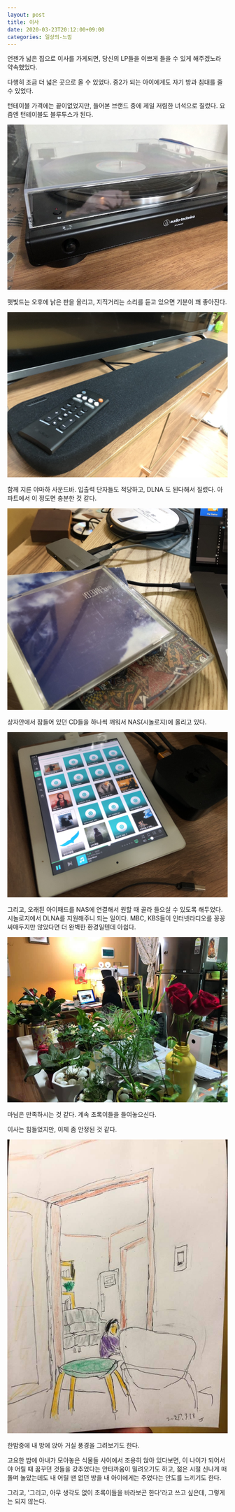 ```yaml
---
layout: post
title: 이사
date: 2020-03-23T20:12:00+09:00
categories: 일상의-느낌
---
```


언젠가 넓은 집으로 이사를 가게되면, 당신의 LP들을 이쁘게 들을 수 있게 해주겠노라 약속했었다.

다행히 조금 더 넓은 곳으로 올 수 있었다. 중2가 되는 아이에게도 자기 방과 침대를 줄 수 있었다.

턴테이블 가격에는 끝이없었지만, 들어본 브랜드 중에 제일 저렴한 녀석으로 질렀다. 요즘엔 턴테이블도 블루투스가 된다.

![ ](/assets/media/20200323_IMG_4918.jpg)

햇빛드는 오후에 낡은 판을 올리고, 지직거리는 소리를 듣고 있으면 기분이 꽤 좋아진다.


![ ](/assets/media/20200323_IMG_4921.jpg)

함께 지른 야마하 사운드바. 입출력 단자들도 적당하고, DLNA 도 된다해서 질렀다. 아파트에서 이 정도면 충분한 것 같다.

![ ](/assets/media/20200323_IMG_4917.jpg)

상자안에서 잠들어 있던 CD들을 하나씩 깨워서 NAS(시놀로지)에 올리고 있다.

![ ](/assets/media/20200323_IMG_4919.jpg)

그리고, 오래된 아이패드를 NAS에 연결해서 원할 때 골라 들으실 수 있도록 해두었다. 시놀로지에서 DLNA를 지원해주니 되는 일이다. MBC, KBS들이 인터넷라디오를 꽁꽁 싸매두지만 않았다면 더 완벽한 환경일텐데 아쉽다.

![ ](/assets/media/20200323_744577623195648_n.jpg)

마님은 만족하시는 것 같다. 계속 초록이들을 들여놓으신다.

이사는 힘들었지만, 이제 좀 안정된 것 같다. 

![ ](/assets/media/20200323_65579776_n.jpg)

한밤중에 내 방에 앉아 거실 풍경을 그려보기도 한다.

고요한 밤에 아내가 모아놓은 식물들 사이에서 조용히 앉아 있다보면, 이 나이가 되어서야 어릴 때 꿈꾸던 것들을 갖추었다는 안타까움이 밀려오기도 하고, 젊은 시절 신나게 떠돌며 놀았는데도 내 어릴 땐 없던 방을 내 아이에게는 주었다는 안도를 느끼기도 한다.

그리고, '그리고, 아무 생각도 없이 초록이들을 바라보곤 한다'라고 쓰고 싶은데, 그렇게는 되지 않는다.

